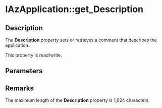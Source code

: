 # IAzApplication::get_Description

## Description

The **Description** property sets or retrieves a comment that describes the application.

This property is read/write.

## Parameters

## Remarks

The maximum length of the **Description** property is 1,024 characters.